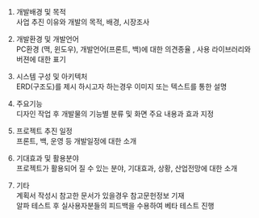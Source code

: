 1. 개발배경 및 목적<br>
사업 추진 이유와 개발의 목적, 배경, 시장조사

2. 개발환경 및 개발언어<br>
PC환경 (맥, 윈도우), 개발언어(프론트, 백)에 대한 의견종율 , 사용 라이브러리와 버젼에 대한 표기 

3. 시스템 구성 및 아키텍처<br>
ERD(구조도)를 제시 하시고자 하는경우 이미지 또는 텍스트를 통한 설명

4. 주요기능 <br>
디자인 작업 후 개발물의 기능별 분류 및 화면 주요 내용과 효과 지정

5. 프로젝트 추진 일정<br>
프론트, 백, 운영 등 개발일정에 대한 소개   

6. 기대효과 및 활용분야<br>
프로젝트가 활용되어 질 수 있는 분야, 기대효과, 상황, 산업전망에 대한 소개

7. 기타 <br>
계획서 작성시 참고한 문서가 있을경우 참고문헌정보 기재<br>
알파 테스트 후 실사용자분들의 피드백을 수용하여 베타 테스트 진행